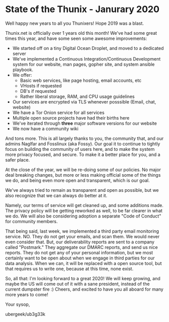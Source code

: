 # State of the Thunix - Janurary 2020

Well happy new years to all you Thunixers!  Hope 2019 was a blast.

Thunix.net is officially over 1 years old this month!  We've had some
great times this year, and have some seen some awesome improvements:

* We started off on a tiny Digital Ocean Droplet, and moved to a
dedicated server
* We've implemented a Continuous Integration/Continuous Development
system for our website, man pages, gopher site, and system ansible
playbook.
* We offer:
   * Basic web services, like page hosting, email accounts, etc
   * VHosts if requested
   * DB's if requested
   * Rather liberal storage, RAM, and CPU usage guidelines
* Our services are encrypted via TLS whenever posssible (Email, chat,
website)
* We have a Tor Onion service for all services
* Multiple open source projects have had their births here
* We've iterated through **three** major software versions for our website
* We now have a community wiki

And tons more.  This is all largely thanks to you, the community that,
and our admins Naglfar and Fosslinux (aka Fossy).  Our
goal it to continue to tightly focus on building the community of users
here, and to make the system more privacy focused, and secure.  To make
it a better place for you, and a safer place.

At the close of the year, we will be re-doing some of our policies.  No
major deal breaking changes, but more or less making official some of the
things we do, and being even more open and transparent, which is our goal.

We've always tried to remain as transparent and open as possible, but we
also recognize that we can always do better at it.

Namely, our terms of service will get cleaned up, and some additions made.
The privacy policy will be getting reworked as well, to be far clearer in
what we do.  We will also be considering adoption a separate "Code of
Conduct" for community members.

That being said, last week, we implemented a third party email monitoring
service.  NO.  They do not get your emails, and scan them.  We would never
even consider that.  But, our deliverability reports are sent to a company
called "Postmark."  They aggregate our DMARC reports, and send us nice
reports.  They do not get any of your personal information, but we most
certainly want to be open about when we engage in third parties for our
data analysis.  When we can, it will be replaced with a open source tool,
but that requires us to write one, because at this time, none exist.

So, all that:  I'm looking forward to a great 2020!  We will keep growing,
and maybe the US will come out of it with a sane president, instead of the
current dumpster fire :)  Cheers, and excited to have you all aboard for
many more years to come!

Your sysop,

ubergeek/ub3g33k
